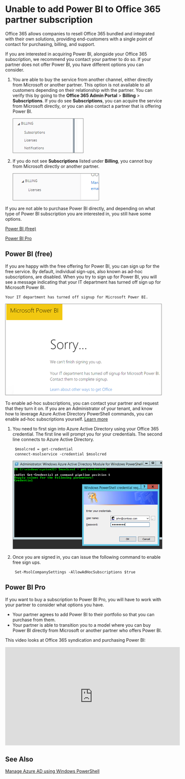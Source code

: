 <properties
pageTitle="Unable to add Power BI to O365 partner"
description="Unable to add Power BI to an Office 365 syndication partner. The syndicated model is a purchasing model used by Office 365."
services="powerbi"
documentationCenter=""
authors="guyinacube"
manager="mblythe"
editor=""/>

<tags
ms.service="powerbi"
ms.devlang="NA"
ms.topic="article"
ms.tgt_pltfrm="na"
ms.workload="powerbi"
ms.date="01/29/2016"
ms.author="asaxton"/>
# Unable to add Power BI to Office 365 partner subscription

Office 365 allows companies to resell Office 365 bundled and integrated with their own solutions, providing end-customers with a single point of contact for purchasing, billing, and support.

If you are interested in acquiring Power BI, alongside your Office 365 subscription, we recommend you contact your partner to do so. If your partner does not offer Power BI, you have different options you can consider.

1. You are able to buy the service from another channel, either directly from Microsoft or another partner. This option is not available to all customers depending on their relationship with the partner. You can verify this by going to the **Office 365 Admin Portal** > **Billing** > **Subscriptions**. If you do see **Subscriptions**, you can acquire the service from Microsoft directly, or you can also contact a partner that is offering Power BI.

    ![](media/powerbi-admin-syndication-partner/billingsub.png)

2.	If you do not see **Subscriptions** listed under **Billing**, you cannot buy from Microsoft directly or another partner. 

    ![](media/powerbi-admin-syndication-partner/billing.png)

If you are not able to purchase Power BI directly, and depending on what type of Power BI subscription you are interested in, you still have some options.

[Power BI (free)](#power-bi-free)

[Power BI Pro](#power-bi-pro)

## Power BI (free)

If you are happy with the free offering for Power BI, you can sign up for the free service. By default, individual sign-ups, also known as ad-hoc subscriptions, are disabled. When you try to sign up for Power BI, you will see a message indicating that your IT department has turned off sign up for Microsoft Power BI.

    Your IT department has turned off signup for Microsoft Power BI.

![](media/powerbi-admin-syndication-partner/sorry.png)

To enable ad-hoc subscriptions, you can contact your partner and request that they turn it on. If you are an Administrator of your tenant, and know how to leverage Azure Active Directory PowerShell commands, you can enable ad-hoc subscriptions yourself. [Learn more](https://technet.microsoft.com/library/jj151815.aspx)

1. You need to first sign into Azure Active Directory using your Office 365 credential. The first line will prompt you for your credentials. The second line connects to Azure Active Directory.

        $msolcred = get-credential
        connect-msolservice -credential $msolcred

    ![](media/powerbi-admin-syndication-partner/aad-signin.png)

2. Once you are signed in, you can issue the following command to enable free sign ups.

        Set-MsolCompanySettings -AllowAdHocSubscriptions $true


## Power BI Pro

If you want to buy a subscription to Power BI Pro, you will have to work with your partner to consider what options you have.

- Your partner agrees to add Power BI to their portfolio so that you can purchase from them.
- Your partner is able to transition you to a model where you can buy Power BI directly from Microsoft or another partner who offers Power BI.

This video looks at Office 365 syndication and purchasing Power BI:

<iframe width="560" height="315" src="https://www.youtube.com/embed/C357phT94A8" frameborder="0" allowfullscreen></iframe>

## See Also

[Manage Azure AD using Windows PowerShell](https://technet.microsoft.com/library/jj151815.aspx)

